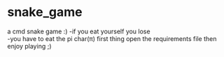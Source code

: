 # snake_game
a cmd snake game :) 
-if you eat yourself you lose  
-you have to eat the pi char(π) first thing open the requirements file then enjoy playing ;)
